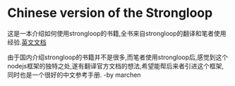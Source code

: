 Chinese version of the Strongloop
=======

这是一本介绍如何使用strongloop的书籍,全书来自strongloop的翻译和笔者使用经验.[英文文档](https://docs.strongloop.com/display/SL/Installing+StrongLoop)

由于国内介绍strongloop的书籍并不是很多,而笔者使用strongloop后,感觉到这个nodejs框架的独特之处,遂有翻译官方文档的想法,希望能帮后来者引进这个框架,同时也是一个很好的中文参考手册.
-by marchen